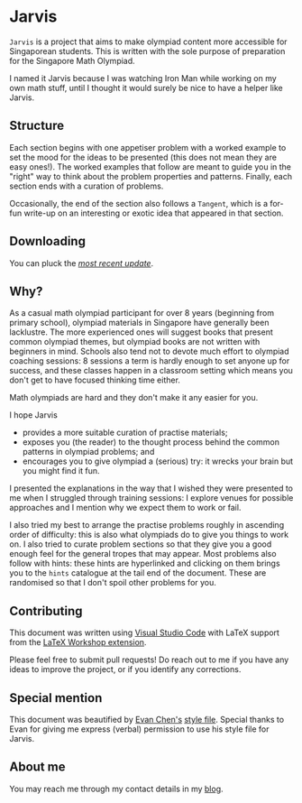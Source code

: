 # Jarvis
`Jarvis` is a project that aims to make olympiad content more accessible for Singaporean students. This is written with the sole purpose of preparation for the Singapore Math Olympiad.

I named it Jarvis because I was watching Iron Man while working on my own math stuff, until I thought it would surely be nice to have a helper like Jarvis.

## Structure
Each section begins with one appetiser problem with a worked example to set the mood for the ideas to be presented (this does not mean they are easy ones!). The worked examples that follow are meant to guide you in the "right" way to think about the problem properties and patterns. Finally, each section ends with a curation of problems. 

Occasionally, the end of the section also follows a `Tangent`, which is a for-fun write-up on an interesting or exotic idea that appeared in that section.

## Downloading
You can pluck the [_most recent update_](https://github.com/PotatoStealer/Jarvis/raw/main/jarvis.pdf).
  
## Why?
As a casual math olympiad participant for over 8 years (beginning from primary school), olympiad materials in Singapore have generally been lacklustre. The more experienced ones will suggest books that present common olympiad themes, but olympiad books are not written with beginners in mind. Schools also tend not to devote much effort to olympiad coaching sessions: 8 sessions a term is hardly enough to set anyone up for success, and these classes happen in a classroom setting which means you don't get to have focused thinking time either. 

Math olympiads are hard and they don't make it any easier for you.

I hope Jarvis
+ provides a more suitable curation of practise materials;
+ exposes you (the reader) to the thought process behind the common patterns in olympiad problems; and
+ encourages you to give olympiad a (serious) try: it wrecks your brain but you might find it fun.

I presented the explanations in the way that I wished they were presented to me when I struggled through training sessions: I explore venues for possible approaches and I mention why we expect them to work or fail.

I also tried my best to arrange the practise problems roughly in ascending order of difficulty: this is also what olympiads do to give you things to work on. I also tried to curate problem sections so that they give you a good enough feel for the general tropes that may appear. Most problems also follow with hints: these hints are hyperlinked and clicking on them brings you to the `hints` catalogue at the tail end of the document. These are randomised so that I don't spoil other problems for you.

## Contributing
This document was written using [Visual Studio Code](https://code.visualstudio.com/) with LaTeX support from the [LaTeX Workshop extension](https://marketplace.visualstudio.com/items?itemName=James-Yu.latex-workshop).

Please feel free to submit pull requests! Do reach out to me if you have any ideas to improve the project, or if you identify any corrections.

## Special mention
This document was beautified by [Evan Chen's](https://web.evanchen.cc/) [style file](https://github.com/vEnhance/dotfiles/blob/main/texmf/tex/latex/evan/evan.sty). Special thanks to Evan for giving me express (verbal) permission to use his style file for Jarvis.

## About me
You may reach me through my contact details in my [blog](https://potatostealer.github.io/about/).